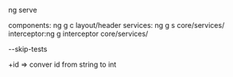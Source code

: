 ng serve 

components: ng g c layout/header
services:   ng g s core/services/
interceptor:ng g interceptor core/services/

--skip-tests


+id => conver id from string to int